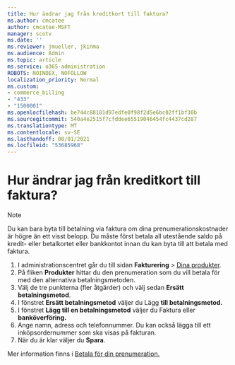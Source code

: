 ```yaml
---
title: Hur ändrar jag från kreditkort till faktura?
ms.author: cmcatee
author: cmcatee-MSFT
manager: scotv
ms.date: ''
ms.reviewer: jmueller, jkinma
ms.audience: Admin
ms.topic: article
ms.service: o365-administration
ROBOTS: NOINDEX, NOFOLLOW
localization_priority: Normal
ms.custom:
- commerce_billing
- "433"
- "1500001"
ms.openlocfilehash: be744c88181d97edfe0f98f2d5e6bc02ff1bf30b
ms.sourcegitcommit: 540a4e2515f7cfddee65519046454fc4437cd287
ms.translationtype: MT
ms.contentlocale: sv-SE
ms.lasthandoff: 08/01/2021
ms.locfileid: "53685968"
---
```

# <a name="how-do-i-change-from-credit-card-payments-to-invoice"></a>Hur ändrar jag från kreditkort till faktura?

> [!NOTE]
> Du kan bara byta till betalning via faktura om dina prenumerationskostnader är högre än ett visst belopp. Du måste först betala all utestående saldo på kredit- eller betalkortet eller bankkontot innan du kan byta till att betala med faktura.

1. I administrationscentret går du till sidan **Fakturering** > [Dina produkter](https://go.microsoft.com/fwlink/p/?linkid=842054).
2. På fliken **Produkter** hittar du den prenumeration som du vill betala för med den alternativa betalningsmetoden.
3. Välj de tre punkterna (fler åtgärder) och välj sedan **Ersätt betalningsmetod**.
4. I fönstret **Ersätt betalningsmetod** väljer du Lägg **till betalningsmetod.**
5. I fönstret **Lägg till en betalningsmetod** väljer du Faktura eller **banköverföring.**
6. Ange namn, adress och telefonnummer. Du kan också lägga till ett inköpsordernummer som ska visas på fakturan.
7. När du är klar väljer du **Spara**.

Mer information finns i [Betala för din prenumeration.](/microsoft-365/commerce/billing-and-payments/pay-for-your-subscription)